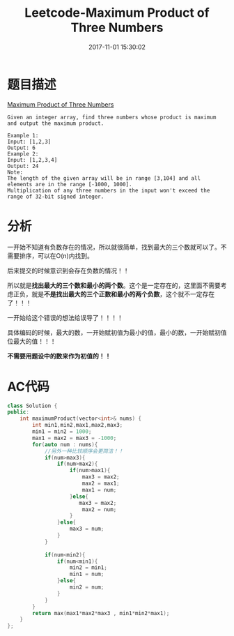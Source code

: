 ﻿---
title: Leetcode-Maximum Product of Three Numbers
date: 2017-11-01 15:30:02
categories: Leetcode
tags: 
 - Array
---

# 题目描述
[Maximum Product of Three Numbers](https://leetcode.com/problems/maximum-product-of-three-numbers/description/)
```
Given an integer array, find three numbers whose product is maximum and output the maximum product.

Example 1:
Input: [1,2,3]
Output: 6
Example 2:
Input: [1,2,3,4]
Output: 24
Note:
The length of the given array will be in range [3,104] and all elements are in the range [-1000, 1000].
Multiplication of any three numbers in the input won't exceed the range of 32-bit signed integer.

```
<!--more-->

# 分析
一开始不知道有负数存在的情况，所以就很简单，找到最大的三个数就可以了。不需要排序，可以在O(n)内找到。

后来提交的时候意识到会存在负数的情况！！

所以就是**找出最大的三个数和最小的两个数**。这个是一定存在的，这里面不需要考虑正负，就是**不是找出最大的三个正数和最小的两个负数**，这个就不一定存在了！！！

一开始给这个错误的想法给误导了！！！！

具体编码的时候，最大的数，一开始赋初值为最小的值，最小的数，一开始赋初值位最大的值！！！

**不需要用题设中的数来作为初值的！！**

# AC代码
```C++
class Solution {
public:
    int maximumProduct(vector<int>& nums) {
        int min1,min2,max1,max2,max3;
        min1 = min2 = 1000;
        max1 = max2 = max3 = -1000;
        for(auto num : nums){
            //另外一种比较顺序会更简洁！！
            if(num>max3){
                if(num>max2){
                    if(num>max1){
                        max3 = max2;
                        max2 = max1;
                        max1 = num;
                    }else{
                       max3 = max2;
                        max2 = num;
                    }
                }else{
                    max3 = num;
                }
            }
            
            if(num<min2){
                if(num<min1){
                    min2 = min1;
                    min1 = num;
                }else{
                    min2 = num;
                }
            }
        }
        return max(max1*max2*max3 , min1*min2*max1);
    }
};
```